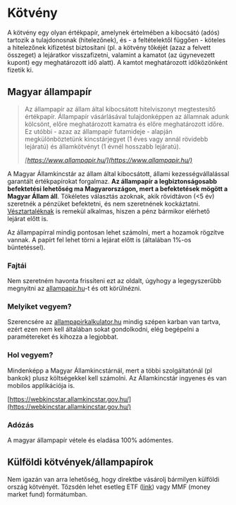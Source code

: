 # Kötvény

A kötvény egy olyan értékpapír, amelynek értelmében a kibocsátó (adós) tartozik a tulajdonosnak (hitelezőnek), és - a feltételektől függően - köteles a hitelezőnek kifizetést biztosítani (pl. a kötvény tőkéjét (azaz a felvett összeget) a lejáratkor visszafizetni, valamint a kamatot (az úgynevezett kupont) egy meghatározott idő alatt). A kamtot meghatározott időközönként fizetik ki.

## Magyar állampapír

> Az állampapír az állam által kibocsátott hitelviszonyt megtestesítő értékpapír. Állampapír vásárlásával tulajdonképpen az államnak adunk kölcsönt, előre meghatározott kamatra és előre meghatározott időre. Ez utóbbi - azaz az állampapír futamideje - alapján megkülönböztetünk kincstárjegyet (1 éves vagy annál rövidebb lejáratú) és államkötvényt (1 évnél hosszabb lejáratú).
>
> *[https://www.allampapir.hu/](https://www.allampapir.hu/)*

A Magyar Államkincstár az állam által kibocsátott, állami kezességvállalással garantált értékpapírokat forgalmaz. **Az állampapír a legbiztonságosabb befektetési lehetőség ma Magyarországon, mert a befektetések mögött a Magyar Állam áll**. Tökéletes választás azoknak, akik rövidtávon (<5 év) szeretnék a pénzüket befektetni, és nem szeretnének kockáztatni. [Vésztartaléknak](vesztartalek.md) is remekül alkalmas, hiszen a pénz bármikor elérhető lejárat előtt is.

Az állampapírral mindig pontosan lehet számolni, mert a hozamok rögzítve vannak. A papírt fel lehet törni a lejárat előtt is (általában 1%-os büntetéssel).

### Fajtái

Nem szeretném havonta frissíteni ezt az oldalt, úgyhogy a legegyszerűbb megnyitni az [allampapir.hu](https://www.allampapir.hu/)-t és ott körülnézni.

### Melyiket vegyem?

Szerencsére az [allampapirkalkulator.hu](https://allampapirkalkulator.hu/) mindig szépen karban van tartva, ezért ezen nem kell általában sokat gondolkodni, elég begépelni a paramétereket és kihozza a legjobbat.

### Hol vegyem?

Mindenképp a Magyar Államkincstárnál, mert a többi szolgáltatónál (pl bankok) plusz költségekkel kell számolni. Az Államkincstár ingyenes és van mobilos applikációja is.

[https://webkincstar.allamkincstar.gov.hu/](https://webkincstar.allamkincstar.gov.hu/)

### Adózás

A magyar állampapír vétele és eladása 100% adómentes.

## Külföldi kötvények/állampapírok

Nem igazán van arra lehetőség, hogy direktbe vásárolj bármilyen külföldi ország kötvényét. Tőzsdén lehet esetleg ETF ([link](https://www.justetf.com/en/find-etf.html?assetClass=class-bonds&groupField=none&sortField=fundSize&sortOrder=desc)) vagy MMF (money market fund) formátumban.
